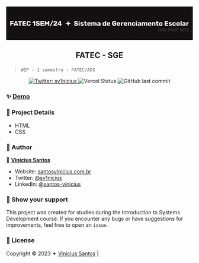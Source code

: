 <p align="center">
  <img align="center" src="./.github/readme_banner.jpg" />
</p>

<h2 align="center"> FATEC - SGE </h2>

> `WIP - 1 semestre - FATEC/ADS` 

<p align="center">
  <a href="https://twitter.com/sv1nicius" target="_blank">
    <img alt="Twitter: sv1nicius" src="https://img.shields.io/twitter/follow/sv1nicius.svg?style=flat-square&color=blue" />
  </a>
  <img alt="Vercel Status" src="https://img.shields.io/github/deployments/santos-vinicius/FATEC-SGE/Production?label=vercel&logo=vercel&style=flat-square">
  <img alt="GitHub last commit" src="https://img.shields.io/github/last-commit/santos-vinicius/FATEC-SGE?style=flat-square">
</p>

### ✨ [Demo](https://fatec-sge.vercel.app/)

### 🧰 Project Details

- HTML
- CSS


### 🦄 Author

👤 **[Vinicius Santos](https://github.com/santos-vinicius)**

* Website: [santosvinicius.com.br](https://santosvinicius.com.br)
* Twitter: [@sv1nicius](https://twitter.com/sv1nicius)
* LinkedIn: [@santos-vinicius](https://linkedin.com/in/santos-vinicius)

### 💟 Show your support
This project was created for studies during the Introduction to Systems Development course. If you encounter any bugs or have suggestions for improvements, feel free to open an `issue`.

### 📑 License

Copyright © 2023 ✦ [Vinicius Santos](https://github.com/santos-vinicius) |